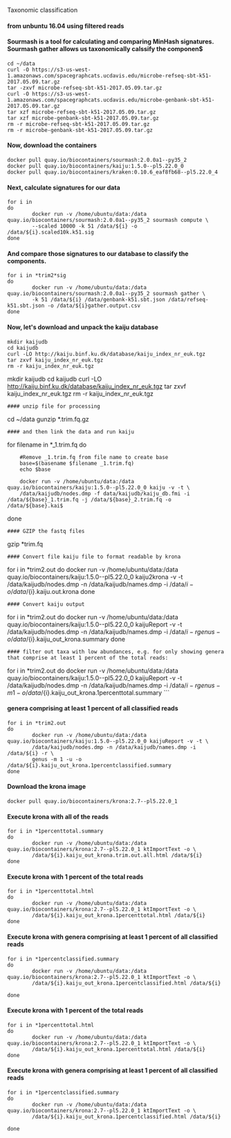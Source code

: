  Taxonomic classification

#### from unbuntu 16.04 using filtered reads

#### Sourmash is a tool for calculating and comparing MinHash signatures. Sourmash gather allows us taxonomically calssify the componen$
```
cd ~/data
curl -O https://s3-us-west-1.amazonaws.com/spacegraphcats.ucdavis.edu/microbe-refseq-sbt-k51-2017.05.09.tar.gz
tar -zxvf microbe-refseq-sbt-k51-2017.05.09.tar.gz
curl -O https://s3-us-west-1.amazonaws.com/spacegraphcats.ucdavis.edu/microbe-genbank-sbt-k51-2017.05.09.tar.gz
tar xzf microbe-refseq-sbt-k51-2017.05.09.tar.gz
tar xzf microbe-genbank-sbt-k51-2017.05.09.tar.gz
rm -r microbe-refseq-sbt-k51-2017.05.09.tar.gz
rm -r microbe-genbank-sbt-k51-2017.05.09.tar.gz
```
#### Now, download the containers
```
docker pull quay.io/biocontainers/sourmash:2.0.0a1--py35_2
docker pull quay.io/biocontainers/kaiju:1.5.0--pl5.22.0_0
docker pull quay.io/biocontainers/kraken:0.10.6_eaf8fb68--pl5.22.0_4
```
#### Next, calculate signatures for our data
```
for i in
do
        docker run -v /home/ubuntu/data:/data quay.io/biocontainers/sourmash:2.0.0a1--py35_2 sourmash compute \
        --scaled 10000 -k 51 /data/${i} -o /data/${i}.scaled10k.k51.sig
done
```
#### And compare those signatures to our database to classify the components.
```
for i in *trim2*sig
do
        docker run -v /home/ubuntu/data:/data quay.io/biocontainers/sourmash:2.0.0a1--py35_2 sourmash gather \
        -k 51 /data/${i} /data/genbank-k51.sbt.json /data/refseq-k51.sbt.json -o /data/${i}gather.output.csv
done
```
#### Now, let's download and unpack the kaiju database
```
mkdir kaijudb
cd kaijudb
curl -LO http://kaiju.binf.ku.dk/database/kaiju_index_nr_euk.tgz
tar zxvf kaiju_index_nr_euk.tgz
rm -r kaiju_index_nr_euk.tgz
```
mkdir kaijudb
cd kaijudb
curl -LO http://kaiju.binf.ku.dk/database/kaiju_index_nr_euk.tgz
tar zxvf kaiju_index_nr_euk.tgz
rm -r kaiju_index_nr_euk.tgz

```
#### unzip file for processing
```
cd ~/data
gunzip *.trim.fq.gz
```
#### and then link the data and run kaiju
```
for filename in *_1.trim.fq
do

        #Remove _1.trim.fq from file name to create base
        base=$(basename $filename _1.trim.fq)
        echo $base

        docker run -v /home/ubuntu/data:/data quay.io/biocontainers/kaiju:1.5.0--pl5.22.0_0 kaiju -v -t \
        /data/kaijudb/nodes.dmp -f data/kaijudb/kaiju_db.fmi -i /data/${base}_1.trim.fq -j /data/${base}_2.trim.fq -o /data/${base}.kai$

done
```
#### GZIP the fastq files
```
gzip *trim.fq
```
#### Convert file kaiju file to format readable by krona
```
for i in *trim2.out
do
        docker run -v /home/ubuntu/data:/data quay.io/biocontainers/kaiju:1.5.0--pl5.22.0_0 kaiju2krona -v -t \
        /data/kaijudb/nodes.dmp -n /data/kaijudb/names.dmp -i /data/${i} -o /data/${i}.kaiju.out.krona
done
```
#### Convert kaiju output
```
for i in *trim2.out
do
        docker run -v /home/ubuntu/data:/data quay.io/biocontainers/kaiju:1.5.0--pl5.22.0_0 kaijuReport -v -t \
        /data/kaijudb/nodes.dmp -n /data/kaijudb/names.dmp -i /data/${i} -r genus -o /data/${i}.kaiju_out_krona.summary
done
```
#### filter out taxa with low abundances, e.g. for only showing genera that comprise at least 1 percent of the total reads:
```
for i in *trim2.out
do
        docker run -v /home/ubuntu/data:/data quay.io/biocontainers/kaiju:1.5.0--pl5.22.0_0 kaijuReport -v -t \
        /data/kaijudb/nodes.dmp -n /data/kaijudb/names.dmp -i /data/${i}  -r genus -m 1 -o /data/${i}.kaiju_out_krona.1percenttotal.summary
	```
#### genera comprising at least 1 percent of all classified reads
```
for i in *trim2.out
do
        docker run -v /home/ubuntu/data:/data quay.io/biocontainers/kaiju:1.5.0--pl5.22.0_0 kaijuReport -v -t \
        /data/kaijudb/nodes.dmp -n /data/kaijudb/names.dmp -i /data/${i} -r \
        genus -m 1 -u -o /data/${i}.kaiju_out_krona.1percentclassified.summary
done
```
#### Download the krona image
```
docker pull quay.io/biocontainers/krona:2.7--pl5.22.0_1
```
#### Execute krona with all of the reads
```
for i in *1percenttotal.summary
do
        docker run -v /home/ubuntu/data:/data quay.io/biocontainers/krona:2.7--pl5.22.0_1 ktImportText -o \
        /data/${i}.kaiju_out_krona.trim.out.all.html /data/${i}
done
```
#### Execute krona with 1 percent of the total reads
```
for i in *1percenttotal.html
do
        docker run -v /home/ubuntu/data:/data quay.io/biocontainers/krona:2.7--pl5.22.0_1 ktImportText -o \
        /data/${i}.kaiju_out_krona.1percenttotal.html /data/${i}
done
```
#### Execute krona with genera comprising at least 1 percent of all classified reads
```
for i in *1percentclassified.summary
do
        docker run -v /home/ubuntu/data:/data quay.io/biocontainers/krona:2.7--pl5.22.0_1 ktImportText -o \
        /data/${i}.kaiju_out_krona.1percentclassified.html /data/${i}

done
```
#### Execute krona with 1 percent of the total reads
```
for i in *1percenttotal.html
do
        docker run -v /home/ubuntu/data:/data quay.io/biocontainers/krona:2.7--pl5.22.0_1 ktImportText -o \
        /data/${i}.kaiju_out_krona.1percenttotal.html /data/${i}
done
```
#### Execute krona with genera comprising at least 1 percent of all classified reads
```
for i in *1percentclassified.summary
do
        docker run -v /home/ubuntu/data:/data quay.io/biocontainers/krona:2.7--pl5.22.0_1 ktImportText -o \
        /data/${i}.kaiju_out_krona.1percentclassified.html /data/${i}

done
```




